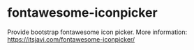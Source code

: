 # fontawesome-iconpicker

Provide bootstrap fontawesome icon picker. More information: https://itsjavi.com/fontawesome-iconpicker/
